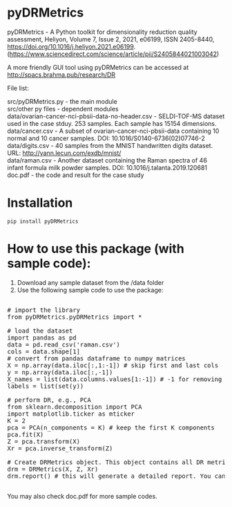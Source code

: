 # pyDRMetrics

pyDRMetrics - A Python toolkit for dimensionality reduction quality assessment, Heliyon, Volume 7, Issue 2, 2021, e06199, ISSN 2405-8440, https://doi.org/10.1016/j.heliyon.2021.e06199. (https://www.sciencedirect.com/science/article/pii/S2405844021003042)


A more friendly GUI tool using pyDRMetrics can be accessed at http://spacs.brahma.pub/research/DR

File list:

  src/pyDRMetrics.py - the main module  
  src/other py files - dependent modules  
  data/ovarian-cancer-nci-pbsii-data-no-header.csv - SELDI-TOF-MS dataset used in the case stduy. 253 samples. Each sample has 15154 dimensions.  
  data/cancer.csv - A subset of ovarian-cancer-nci-pbsii-data containing 10 normal and 10 cancer samples. DOI: 10.1016/S0140-6736(02)07746-2  
  data/digits.csv - 40 samples from the MNIST handwritten digits dataset. URL: http://yann.lecun.com/exdb/mnist/  
  data/raman.csv - Another dataset containing the Raman spectra of 46 infant formula milk powder samples. DOI: 10.1016/j.talanta.2019.120681   
  doc.pdf - the code and result for the case study

# Installation

`pip install pyDRMetrics`

# How to use this package (with sample code):

1. Download any sample dataset from the /data folder
2. Use the following sample code to use the package:
<pre>

# import the library
from pyDRMetrics.pyDRMetrics import *

# load the dataset
import pandas as pd
data = pd.read_csv('raman.csv')
cols = data.shape[1]
# convert from pandas dataframe to numpy matrices
X = np.array(data.iloc[:,1:-1]) # skip first and last cols
y = np.array(data.iloc[:,-1])
X_names = list(data.columns.values[1:-1]) # -1 for removing the last column
labels = list(set(y))

# perform DR, e.g., PCA
from sklearn.decomposition import PCA
import matplotlib.ticker as mticker
K = 2
pca = PCA(n_components = K) # keep the first K components
pca.fit(X)
Z = pca.transform(X)
Xr = pca.inverse_transform(Z)

# Create DRMetrics object. This object contains all DR metrics and main API functions
drm = DRMetrics(X, Z, Xr)
drm.report() # this will generate a detailed report. You can also access each metric, e.g., drm.QNN, drm.LCMC, etc.

</pre>

You may also check doc.pdf for more sample codes.

